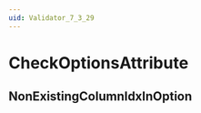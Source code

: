```yaml
---
uid: Validator_7_3_29
---
```


# CheckOptionsAttribute

## NonExistingColumnIdxInOption

<!-- Description, Properties, ... sections are auto-generated. -->
<!-- REPLACE ME AUTO-GENERATION -->

<!-- Uncomment to add extra details -->
<!--### Details-->

<!-- Uncomment to add example code -->
<!--### Example code-->
